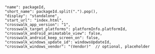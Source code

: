         "name": packageId,
        "short_name": packageId.split(".").pop(),
        "display": "standalone",
        "start_url": "index.html",
        "crosswalk_app_version": "1",
        "crosswalk_target_platforms": platformInfo.platformId,
        "crosswalk_android_animatable_view": false,
        "crosswalk_android_keep_screen_on": false,
        "crosswalk_windows_update_id": windowsUpdateId,
        "crosswalk_windows_vendor": "(Vendor)"  // optional, placeholder
